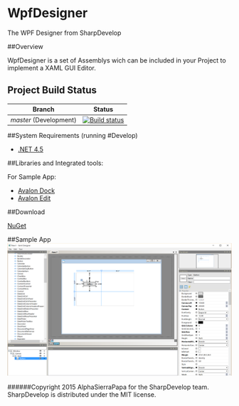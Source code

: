 # WpfDesigner
The WPF Designer from SharpDevelop

##Overview

 WpfDesigner is a set of Assemblys wich can be included in your Project to implement a XAML GUI Editor.
 
## Project Build Status

Branch | Status
--- | ---
*master* (Development) | [![Build status](https://ci.appveyor.com/api/projects/status/iqxeo16r8ff9qv66/branch/master?svg=true)](https://ci.appveyor.com/project/icsharpcode/WpfDesigner/branch/master) 


##System Requirements (running #Develop)

 - [.NET 4.5](http://www.microsoft.com/en-au/download/details.aspx?id=30653)

##Libraries and Integrated tools:

For Sample App:
* [Avalon Dock](http://avalondock.codeplex.com/)
* [Avalon Edit](https://github.com/icsharpcode/AvalonEdit)

##Download

[NuGet](https://www.nuget.org/packages/ICSharpCode.WpfDesigner/)

##Sample App
![Sample App](/screenshot.png?raw=true "Sample App")

######Copyright 2015 AlphaSierraPapa for the SharpDevelop team. SharpDevelop is distributed under the MIT license.
